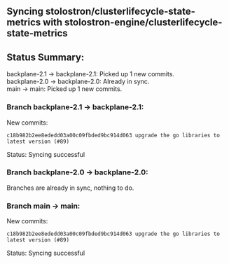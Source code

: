 ## Syncing stolostron/clusterlifecycle-state-metrics with stolostron-engine/clusterlifecycle-state-metrics

## Status Summary:

backplane-2.1 -> backplane-2.1: Picked up 1 new commits.  
backplane-2.0 -> backplane-2.0: Already in sync.  
main -> main: Picked up 1 new commits.  

### Branch backplane-2.1 -> backplane-2.1:

New commits:

```
c18b982b2ee8ededd03a00c09fbded9bc914d063 upgrade the go libraries to latest version (#89)
```

Status: Syncing successful

### Branch backplane-2.0 -> backplane-2.0:

Branches are already in sync, nothing to do.

### Branch main -> main:

New commits:

```
c18b982b2ee8ededd03a00c09fbded9bc914d063 upgrade the go libraries to latest version (#89)
```

Status: Syncing successful
